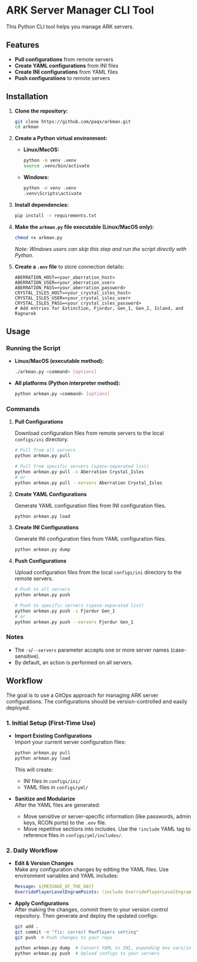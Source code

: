 # ARK Server Manager CLI Tool

This Python CLI tool helps you manage ARK servers.

## Features

- **Pull configurations** from remote servers
- **Create YAML configurations** from INI files
- **Create INI configurations** from YAML files
- **Push configurations** to remote servers

## Installation

1. **Clone the repository:**

   ```bash
   git clone https://github.com/paqx/arkman.git
   cd arkman
   ```

2. **Create a Python virtual environment:**

   - **Linux/MacOS:**
     ```bash
     python -m venv .venv
     source .venv/bin/activate
     ```
   - **Windows:**
     ```cmd
     python -m venv .venv
     .venv\Scripts\activate
     ```

3. **Install dependencies:**

   ```bash
   pip install -r requirements.txt
   ```

4. **Make the `arkman.py` file executable (Linux/MacOS only):**

   ```bash
   chmod +x arkman.py
   ```
   *Note: Windows users can skip this step and run the script directly with Python.*

5. **Create a `.env` file** to store connection details:

   ```dotenv
   ABERRATION_HOST=<your_aberration_host>
   ABERRATION_USER=<your_aberration_user>
   ABERRATION_PASS=<your_aberration_password>
   CRYSTAL_ISLES_HOST=<your_crystal_isles_host>
   CRYSTAL_ISLES_USER=<your_crystal_isles_user>
   CRYSTAL_ISLES_PASS=<your_crystal_isles_password>
   # Add entries for Extinction, Fjordur, Gen_1, Gen_2, Island, and Ragnarok
   ```

## Usage

### Running the Script

- **Linux/MacOS (executable method):**
   ```bash
   ./arkman.py <command> [options]
   ```
- **All platforms (Python interpreter method):**
   ```bash
   python arkman.py <command> [options]
   ```

### Commands

1. **Pull Configurations**

   Download configuration files from remote servers to the local `configs/ini` directory.

   ```bash
   # Pull from all servers
   python arkman.py pull

   # Pull from specific servers (space-separated list)
   python arkman.py pull -s Aberration Crystal_Isles
   # or
   python arkman.py pull --servers Aberration Crystal_Isles
   ```

2. **Create YAML Configurations**

   Generate YAML configuration files from INI configuration files.

   ```bash
   python arkman.py load
   ```

3. **Create INI Configurations**

   Generate INI configuration files from YAML configuration files.

   ```bash
   python arkman.py dump
   ```

4. **Push Configurations**

   Upload configuration files from the local `configs/ini` directory to the remote servers.

   ```bash
   # Push to all servers
   python arkman.py push

   # Push to specific servers (space-separated list)
   python arkman.py push -s Fjordur Gen_1
   # or
   python arkman.py push --servers Fjordur Gen_1
   ```

### Notes

- The `-s`/`--servers` parameter accepts one or more server names (case-sensitive).
- By default, an action is performed on all servers.

## Workflow

The goal is to use a GitOps approach for managing ARK server configurations. The configurations should be version-controlled and easily deployed.

### 1. Initial Setup (First-Time Use)

- **Import Existing Configurations**  
  Import your current server configuration files:

  ```bash
  python arkman.py pull
  python arkman.py load
  ```

  This will create:
  - INI files in `configs/ini/`
  - YAML files in `configs/yml/`

- **Sanitize and Modularize**  
  After the YAML files are generated:
  - Move sensitive or server-specific information (like passwords, admin keys, RCON ports) to the `.env` file.  
  - Move repetitive sections into includes. Use the `!include` YAML tag to reference files in `configs/yml/includes/`.

### 2. Daily Workflow

- **Edit & Version Changes**  
  Make any configuration changes by editing the YAML files. Use environment variables and YAML includes:
  ```yaml
  Message: ${MESSAGE_OF_THE_DAY}
  OverridePlayerLevelEngramPoints: !include OverridePlayerLevelEngramPoints.yml
  ```

- **Apply Configurations**  
  After making the changes, commit them to your version control repository. Then generate and deploy the updated configs:
  ```bash
  git add .
  git commit -m "fix: correct MaxPlayers setting"
  git push  # Push changes to your repo

  python arkman.py dump  # Convert YAML to INI, expanding env vars/includes
  python arkman.py push  # Upload configs to your servers
  ```
